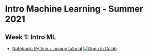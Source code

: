 # Intro Machine Learning - Summer 2021

## Week 1: Intro ML

* [Notebook: Python + numpy tutorial](notebooks/notebooks/1-python-numpy-tutorial.pdf)  [![Open In Colab](https://colab.research.google.com/assets/colab-badge.svg)](https://colab.research.google.com/github/ffund/ml-notebooks/blob/master/notebooks/1-python-numpy-tutorial.ipynb)
